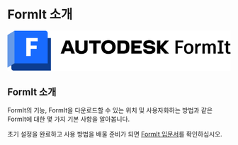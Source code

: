 # FormIt 소개

![](<../.gitbook/assets/formit intro hero image.png>)

## FormIt 소개

FormIt의 기능, FormIt을 다운로드할 수 있는 위치 및 사용자화하는 방법과 같은 FormIt에 대한 몇 가지 기본 사항을 알아봅니다.

초기 설정을 완료하고 사용 방법을 배울 준비가 되면 [FormIt 입문서](../formit-primer/)를 확인하십시오.
